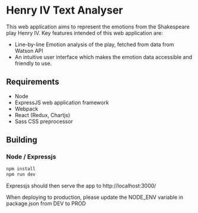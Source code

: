 Henry IV Text Analyser
=====

This web application aims to represent the emotions from the Shakespeare play Henry IV.
Key features intended of this web application are:

* Line-by-line Emotion analysis of the play, fetched from data from Watson API
* An intuitive user interface which makes the emotion data accessible and friendly to use.

Requirements
----------
* Node
* ExpressJS web application framework
* Webpack
* React (Redux, Chartjs)
* Sass CSS preprocessor

Building
----------
### Node / Expressjs

```sh
npm install
npm run dev
```
Expressjs should then serve the app to http://localhost:3000/

When deploying to production, please update the NODE_ENV variable in package.json from DEV to PROD

